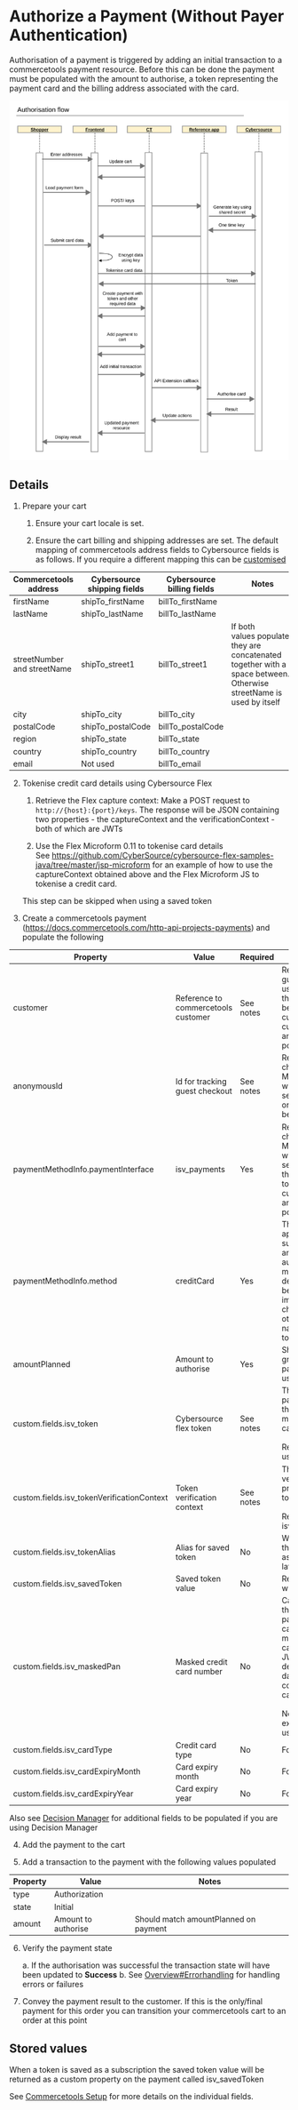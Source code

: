 # Authorize a Payment (Without Payer Authentication)

Authorisation of a payment is triggered by adding an initial transaction to a commercetools payment resource. Before this can be done the payment must be populated with the amount to authorise, a token representing the payment card and the billing address associated with the card.

![Authorisation Flow](images/Authorisation-flow-wo-payer-auth.svg)

## Details

1.  Prepare your cart
    
    1.  Ensure your cart locale is set.
    
    2.  Ensure the cart billing and shipping addresses are set. The default mapping of commercetools address fields to Cybersource fields is as follows. If you require a different mapping this can be [customised](Customisation.md)
        
| Commercetools address                    | Cybersource shipping fields      | Cybersource billing fields     | Notes                                                 |
| ---------------------------------------- | -------------------------------- | ------------------------------ | ----------------------------------------------------- |
| firstName                                | shipTo_firstName                 | billTo_firstName               |                                                       |
| lastName                                 | shipTo_lastName                  | billTo_lastName                |                                                       |
| streetNumber and streetName              | shipTo_street1                   | billTo_street1                 | If both values populated they are concatenated together with a space between. Otherwise streetName is used by itself |
| city                                     | shipTo_city                      | billTo_city                    |                                                       |
| postalCode                               | shipTo_postalCode                | billTo_postalCode              |                                                       |
| region                                   | shipTo_state                     | billTo_state                   |                                                       |
| country                                  | shipTo_country                   | billTo_country                 |                                                       |
| email                                    | Not used                         | billTo_email                   |                                                       |

2.  Tokenise credit card details using Cybersource Flex
    
    1.  Retrieve the Flex capture context: Make a POST request to `http://{host}:{port}/keys`. The response will be JSON containing two properties - the captureContext and the verificationContext - both of which are JWTs
    
    2.  Use the Flex Microform 0.11 to tokenise card details See <https://github.com/CyberSource/cybersource-flex-samples-java/tree/master/jsp-microform> for an example of how to use the captureContext obtained above and the Flex Microform JS to tokenise a credit card.

    This step can be skipped when using a saved token

3.  Create a commercetools payment (<https://docs.commercetools.com/http-api-projects-payments>) and populate the following
    
| Property                                  | Value                                  | Required   | Notes                                                                         |
| ----------------------------------------- | -------------------------------------- | ---------- | ----------------------------------------------------------------------------- |
| customer                                  | Reference to commercetools customer    | See notes  | Required for non-guest checkout. If using MyPayments API this will automatically be set to the logged in customer. One of customer or anonymousId must be populated |
| anonymousId                               | Id for tracking guest checkout         | See notes  | Required for guest checkout. If using MyPayments API this will automatically be set. One of customer or anonymousId must be populated |
| paymentMethodInfo.paymentInterface        | isv_payments                           | Yes        | Required for guest checkout. If using MyPayments API this will automatically be set to the session id of the anonymous oauth token. One of customer or anonymousId must be populated |
| paymentMethodInfo.method                  | creditCard                             | Yes        | The reference application is set up to support payments with and without payer authentication and the method is used to determine which is being use    Typically an implementation would choose one or the other and the method name may be different to this                  |
| amountPlanned                             | Amount to authorise                    | Yes        | Should match cart gross total, unless split payments are being used           |
| custom.fields.isv_token                    | Cybersource flex token                 | See notes  | This is the token parameter passed into the callback for the microform.createToken call <br><br> Required when not using a saved token |
| custom.fields.isv_tokenVerificationContext | Token verification context             | See notes  | This is the verificationContext property from the call to the /keys service <br><br> Required when isv_token is populated |
| custom.fields.isv_tokenAlias               | Alias for saved token                  | No         | When this is specified the token will be saved as a subscription for later use |
| custom.fields.isv_savedToken               | Saved token value                      | No         | Required when paying with a saved token |
| custom.fields.isv_maskedPan                | Masked credit card number              | No         | Can be obtained from the token parameter passed into the callback for the microform.createToken call. The token is a JWT which when decoded has a data.number field containing the masked card number. <br><br> Not required by extension but can be used for display |
| custom.fields.isv_cardType                 | Credit card type                       | No         | For display only                                                              |
| custom.fields.isv_cardExpiryMonth          | Card expiry month                      | No         | For display only                                                              |
| custom.fields.isv_cardExpiryYear           | Card expiry year                       | No         | For display only                                                              |

Also see [Decision Manager](Decision-Manager.md) for additional fields to be populated if you are using Decision Manager

4.  Add the payment to the cart

5.  Add a transaction to the payment with the following values populated

| Property  | Value                 | Notes                                 |
| --------- | --------------------- | ------------------------------------- |
| type      | Authorization         |                                       |
| state     | Initial               |                                       |
| amount    | Amount to authorise   | Should match amountPlanned on payment |

6.  Verify the payment state
    
    a.  If the authorisation was successful the transaction state will have been updated to **Success**
    b.  See [Overview\#Errorhandling](Overview.md#Errorhandling) for handling errors or failures

7.  Convey the payment result to the customer. If this is the only/final payment for this order you can transition your commercetools cart to an order at this point

## Stored values
    
When a token is saved as a subscription the saved token value will be returned as a custom property on the payment called isv_savedToken

See [Commercetools Setup](Commercetools-Setup.md) for more details on the individual fields.